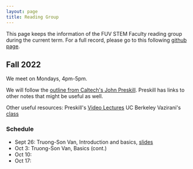 ```yaml
---
layout: page 
title: Reading Group 
---
```

This page keeps the information of the FUV STEM Faculty reading group during the current term.
For a full record, please go to this following [github page](https://github.com/sonv/reading-group).

## Fall 2022
We meet on Mondays, 4pm-5pm.

We will follow the [outline from Caltech's John Preskill](http://theory.caltech.edu/~preskill/ph219/ph219_2021-22.html).
Preskill has links to other notes that might be useful as well.

Other useful resources:
Preskill's [Video Lectures](https://www.youtube.com/playlist?list=PL0ojjrEqIyPy-1RRD8cTD_lF1hflo89Iu)
UC Berkeley Vazirani's [class](https://www.youtube.com/playlist?list=PLXEJgM3ycgQW5ysL69uaEdPoof4it6seB)

### Schedule
- Sept 26: Truong-Son Van, Introduction and basics, [slides](https://github.com/sonv/reading-group/blob/main/Quantum-Computation/latexbuild/1-Intro.pdf)
- Oct 3: Truong-Son Van, Basics (cont.)
- Oct 10:
- Oct 17: 

